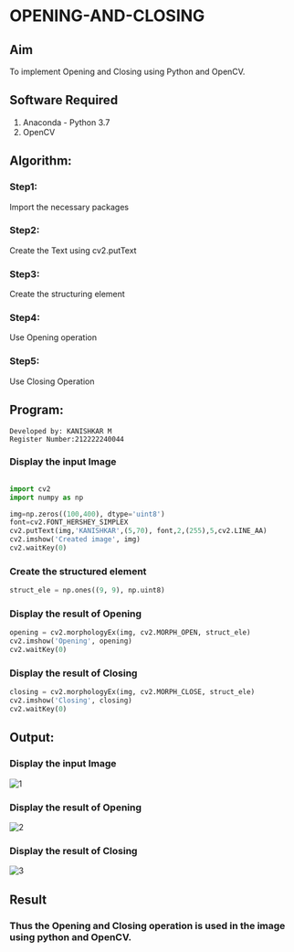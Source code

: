 # OPENING-AND-CLOSING
## Aim
To implement Opening and Closing using Python and OpenCV.

## Software Required
1. Anaconda - Python 3.7
2. OpenCV
## Algorithm:
### Step1:
Import the necessary packages
### Step2:
Create the Text using cv2.putText
### Step3:
Create the structuring element

### Step4:
Use Opening operation

### Step5:
Use Closing Operation

## Program:
```
Developed by: KANISHKAR M
Register Number:212222240044
```
### Display the input Image
```py

import cv2
import numpy as np

img=np.zeros((100,400), dtype='uint8')
font=cv2.FONT_HERSHEY_SIMPLEX
cv2.putText(img,'KANISHKAR',(5,70), font,2,(255),5,cv2.LINE_AA)
cv2.imshow('Created image', img)
cv2.waitKey(0)
```
### Create the structured element
```py
struct_ele = np.ones((9, 9), np.uint8)
```
### Display the result of Opening
```py
opening = cv2.morphologyEx(img, cv2.MORPH_OPEN, struct_ele)
cv2.imshow('Opening', opening)
cv2.waitKey(0)
```
### Display the result of Closing
```py
closing = cv2.morphologyEx(img, cv2.MORPH_CLOSE, struct_ele)
cv2.imshow('Closing', closing)
cv2.waitKey(0)
```
## Output:

### Display the input Image


![1](https://github.com/KANISHKAR2607/OPENING--AND-CLOSING/assets/118886772/acf7f2ea-6a98-4011-aa21-58039eff9d2a)

### Display the result of Opening


![2](https://github.com/KANISHKAR2607/OPENING--AND-CLOSING/assets/118886772/cac712a1-1215-47e6-8517-79a3c0a656aa)


### Display the result of Closing

![3](https://github.com/KANISHKAR2607/OPENING--AND-CLOSING/assets/118886772/0f4c2d41-b73a-48ac-ba27-399b4b5fe651)



## Result

### Thus the Opening and Closing operation is used in the image using python and OpenCV.
